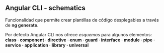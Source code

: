 ## Angular CLI - schematics

Funcionalidad que permite crear plantillas de código desplegables a través de **ng generate**.

Por defecto Angular CLI nos ofrece _esquemas_ para algunos elementos:
__class · component · directive · enum · guard · interface · module · pipe · service · application · library · universal__
